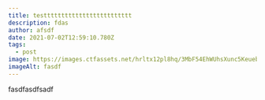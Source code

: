 ```yaml
---
title: testtttttttttttttttttttttttt
description: fdas
author: afsdf
date: 2021-07-02T12:59:10.780Z
tags:
  - post
image: https://images.ctfassets.net/hrltx12pl8hq/3MbF54EhWUhsXunc5Keueb/60774fbbff86e6bf6776f1e17a8016b4/04-nature_721703848.jpg?fit=fill&w=480&h=270
imageAlt: fasdf
---
```

fasdfasdfsadf